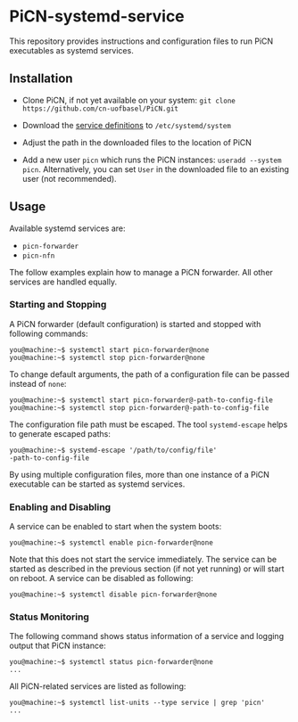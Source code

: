 # PiCN-systemd-service

This repository provides instructions and configuration files to run PiCN executables as systemd services.

## Installation

* Clone PiCN, if not yet available on your system: `git clone https://github.com/cn-uofbasel/PiCN.git`

* Download the [service definitions](services) to `/etc/systemd/system`

* Adjust the path in the downloaded files to the location of PiCN

* Add a new user `picn` which runs the PiCN instances: `useradd --system picn`. Alternatively, you can set `User` in the downloaded file to an existing user (not recommended).

## Usage

Available systemd services are:

* `picn-forwarder`
* `picn-nfn`

The follow examples explain how to manage a PiCN forwarder. All other services are handled equally.

### Starting and Stopping

A PiCN forwarder (default configuration) is started and stopped with following commands:
```console
you@machine:~$ systemctl start picn-forwarder@none
you@machine:~$ systemctl stop picn-forwarder@none
```

To change default arguments, the path of a configuration file can be passed instead of `none`:
```console
you@machine:~$ systemctl start picn-forwarder@-path-to-config-file
you@machine:~$ systemctl stop picn-forwarder@-path-to-config-file
```

The configuration file path must be escaped. The tool `systemd-escape` helps to generate escaped paths:
```console
you@machine:~$ systemd-escape '/path/to/config/file'
-path-to-config-file
```

By using multiple configuration files, more than one instance of a PiCN executable can be started as systemd services.

### Enabling and Disabling

A service can be enabled to start when the system boots:
```console
you@machine:~$ systemctl enable picn-forwarder@none
```

Note that this does not start the service immediately. The service can be started as described in the previous section (if not yet running) or will start on reboot. A service can be disabled as following:
```console
you@machine:~$ systemctl disable picn-forwarder@none
```

### Status Monitoring

The following command shows status information of a service and logging output that PiCN instance:
```console
you@machine:~$ systemctl status picn-forwarder@none
...
```

All PiCN-related services are listed as following:
```console
you@machine:~$ systemctl list-units --type service | grep 'picn'
...
```

